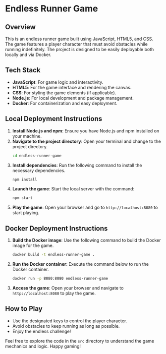 # Endless Runner Game

## Overview
This is an endless runner game built using JavaScript, HTML5, and CSS. The game features a player character that must avoid obstacles while running indefinitely. The project is designed to be easily deployable both locally and via Docker.

## Tech Stack
- **JavaScript**: For game logic and interactivity.
- **HTML5**: For the game interface and rendering the canvas.
- **CSS**: For styling the game elements (if applicable).
- **Node.js**: For local development and package management.
- **Docker**: For containerization and easy deployment.

## Local Deployment Instructions
1. **Install Node.js and npm**: Ensure you have Node.js and npm installed on your machine.
2. **Navigate to the project directory**: Open your terminal and change to the project directory.
   ```bash
   cd endless-runner-game
   ```
3. **Install dependencies**: Run the following command to install the necessary dependencies.
   ```bash
   npm install
   ```
4. **Launch the game**: Start the local server with the command:
   ```bash
   npm start
   ```
5. **Play the game**: Open your browser and go to `http://localhost:8080` to start playing.

## Docker Deployment Instructions
1. **Build the Docker image**: Use the following command to build the Docker image for the game.
   ```bash
   docker build -t endless-runner-game .
   ```
2. **Run the Docker container**: Execute the command below to run the Docker container.
   ```bash
   docker run -p 8080:8080 endless-runner-game
   ```
3. **Access the game**: Open your browser and navigate to `http://localhost:8080` to play the game.

## How to Play
- Use the designated keys to control the player character.
- Avoid obstacles to keep running as long as possible.
- Enjoy the endless challenge!

Feel free to explore the code in the `src` directory to understand the game mechanics and logic. Happy gaming!